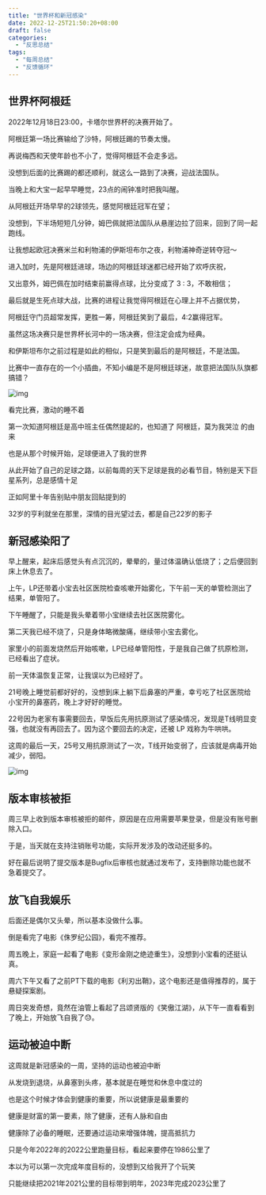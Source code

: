 ```yaml
---
title: "世界杯和新冠感染"
date: 2022-12-25T21:50:20+08:00
draft: false
categories:
  - "反思总结"
tags:
  - "每周总结"
  - "反馈循环"
---
```


## 世界杯阿根廷

2022年12月18日23:00，卡塔尔世界杯的决赛开始了。

阿根廷第一场比赛输给了沙特，阿根廷踢的节奏太慢。

再说梅西和天使年龄也不小了，觉得阿根廷不会走多远。

没想到后面的比赛踢的都还顺利，就这么一路到了决赛，迎战法国队。

当晚上和大宝一起早早睡觉，23点的闹钟准时把我叫醒。

从阿根廷开场早早的2球领先，感觉阿根廷冠军在望；

没想到，下半场短短几分钟，姆巴佩就把法国队从悬崖边拉了回来，回到了同一起跑线。

让我想起欧冠决赛米兰和利物浦的伊斯坦布尔之夜，利物浦神奇逆转夺冠～

进入加时，先是阿根廷进球，场边的阿根廷球迷都已经开始了欢呼庆祝，

又出意外，姆巴佩在加时结束前赢得点球，比分变成了 3 : 3，不敢相信；

最后就是生死点球大战，比赛的进程让我觉得阿根廷在心理上并不占据优势，

阿根廷守门员超常发挥，更胜一筹，阿根廷笑到了最后，4:2赢得冠军。

虽然这场决赛只是世界杯长河中的一场决赛，但注定会成为经典。

和伊斯坦布尔之前过程是如此的相似，只是笑到最后的是阿根廷，不是法国。



比赛中一直存在的一个小插曲，不知小编是不是阿根廷球迷，故意把法国队队旗都搞错？

![img](https://cdn.nlark.com/yuque/0/2023/png/177619/1672579329961-542d6cab-39f6-4146-99d6-550a7fbaeae9.png)



看完比赛，激动的睡不着

第一次知道阿根廷是高中班主任偶然提起的，也知道了 阿根廷，莫为我哭泣 的由来

也是从那个时候开始，足球便进入了我的世界

从此开始了自己的足球之路，以前每周的天下足球是我的必看节目，特别是天下巨星系列，总是感情十足

正如阿里十年告别贴中朋友回贴提到的

32岁的亨利就坐在那里，深情的目光望过去，都是自己22岁的影子

## 新冠感染阳了

早上醒来，起床后感觉头有点沉沉的，晕晕的，量过体温确认低烧了；之后便回到床上休息去了。

上午，LP还带着小宝去社区医院检查咳嗽开始雾化，下午前一天的单管检测出了结果，单管阳了。

下午睡醒了，只能是我头晕着带小宝继续去社区医院雾化。

第二天我已经不烧了，只是身体略微酸痛，继续带小宝去雾化。

家里小的前面发烧然后开始咳嗽，LP已经单管阳性，于是我自己做了抗原检测，已经看出了症状。

前一天体温恢复正常，让我误以为已经好了。

21号晚上睡觉前都好好的，没想到床上躺下后鼻塞的严重，幸亏吃了社区医院给小宝开的鼻塞药，晚上才好好的睡觉。

22号因为老家有事需要回去，早饭后先用抗原测试了感染情况，发现是T线明显变强，也就没有再回去了。因为这个要回去的决定，还被 LP 戏称为牛哄哄。

这周的最后一天，25号又用抗原测试了一次，T线开始变弱了，应该就是病毒开始减少，弱阳。

![img](https://cdn.nlark.com/yuque/0/2023/png/177619/1672578571450-94aec815-b774-4d93-9867-570cafa390f4.png)

## 版本审核被拒

周三早上收到版本审核被拒的邮件，原因是在应用需要苹果登录，但是没有账号删除入口。

于是，当天就在支持注销账号功能，实际开发涉及的改动还挺多的。

好在最后说明了提交版本是Bugfix后审核也就通过发布了，支持删除功能也就不急着提交了。

## 放飞自我娱乐

后面还是偶尔又头晕，所以基本没做什么事。

倒是看完了电影《侏罗纪公园》，看完不推荐。

周五晚上，家庭一起看了电影《变形金刚之绝迹重生》，没想到小宝看的还挺认真。

周六下午又看了之前PT下载的电影《利刃出鞘》，这个电影还是值得推荐的，属于悬疑探案剧。

周日突发奇想，竟然在油管上看起了吕颂贤版的《笑傲江湖》，从下午一直看看到了晚上，开始放飞自我了😓。

## 运动被迫中断

这周就是新冠感染的一周，坚持的运动也被迫中断

从发烧到退烧，从鼻塞到头疼，基本就是在睡觉和休息中度过的

也是这个时候才体会到健康的重要，所以说健康是最重要的

健康是财富的第一要素，除了健康，还有人脉和自由

健康除了必备的睡眠，还要通过运动来增强体魄，提高抵抗力

只是今年2022年的2022公里跑量目标，看起来要停在1986公里了

本以为可以第一次完成年度目标的，没想到又给我开了个玩笑

只能继续把2021年2021公里的目标带到明年，2023年完成2023公里了
